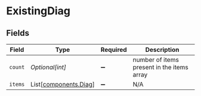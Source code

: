 # ExistingDiag


## Fields

| Field                                                    | Type                                                     | Required                                                 | Description                                              |
| -------------------------------------------------------- | -------------------------------------------------------- | -------------------------------------------------------- | -------------------------------------------------------- |
| `count`                                                  | *Optional[int]*                                          | :heavy_minus_sign:                                       | number of items present in the items array               |
| `items`                                                  | List[[components.Diag](../../models/components/diag.md)] | :heavy_minus_sign:                                       | N/A                                                      |